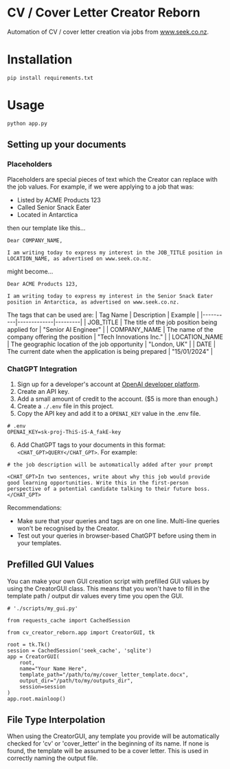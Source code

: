 # CV / Cover Letter Creator Reborn

Automation of CV / cover letter creation via jobs from www.seek.co.nz.

# Installation
`pip install requirements.txt`

# Usage
`python app.py`

## Setting up your documents

### Placeholders

Placeholders are special pieces of text which the Creator can replace with the job values. For example, if we were applying to a job that was:
* Listed by ACME Products 123
* Called Senior Snack Eater
* Located in Antarctica

then our template like this...

```
Dear COMPANY_NAME,

I am writing today to express my interest in the JOB_TITLE position in LOCATION_NAME, as advertised on www.seek.co.nz.
```

might become...

```
Dear ACME Products 123,

I am writing today to express my interest in the Senior Snack Eater position in Antarctica, as advertised on www.seek.co.nz.
```

The tags that can be used are:
| Tag Name | Description | Example |
|----------|-------------|---------|
| JOB_TITLE | The title of the job position being applied for | "Senior AI Engineer" |
| COMPANY_NAME | The name of the company offering the position | "Tech Innovations Inc." |
| LOCATION_NAME | The geographic location of the job opportunity | "London, UK" |
| DATE | The current date when the application is being prepared | "15/01/2024" |

### ChatGPT Integration
1. Sign up for a developer's account at [OpenAI developer platform](https://platform.openai.com).
2. Create an API key.
3. Add a small amount of credit to the account. ($5 is more than enough.)
4. Create a `./.env` file in this project.
5. Copy the API key and add it to a `OPENAI_KEY` value in the .env file.
```
# .env
OPENAI_KEY=sk-proj-ThiS-iS-A_fakE-key
```
6. Add ChatGPT tags to your documents in this format: `<CHAT_GPT>QUERY</CHAT_GPT>`. For example:
```
# the job description will be automatically added after your prompt

<CHAT_GPT>In two sentences, write about why this job would provide good learning opportunities. Write this in the first-person perspective of a potential candidate talking to their future boss.</CHAT_GPT>
```

Recommendations:
* Make sure that your queries and tags are on one line. Multi-line queries won't be recognised by the Creator.
* Test out your queries in browser-based ChatGPT before using them in your templates.

## Prefilled GUI Values

You can make your own GUI creation script with prefilled GUI values by using the CreatorGUI class. This means that you won't have to fill in the template path / output dir values every time you open the GUI.
```
# './scripts/my_gui.py'

from requests_cache import CachedSession

from cv_creator_reborn.app import CreatorGUI, tk

root = tk.Tk()
session = CachedSession('seek_cache', 'sqlite')
app = CreatorGUI(
    root,
    name="Your Name Here",
    template_path="/path/to/my/cover_letter_template.docx",
    output_dir="/path/to/my/outputs_dir",
    session=session
)
app.root.mainloop()
```

## File Type Interpolation
When using the CreatorGUI, any template you provide will be automatically checked for 'cv' or 'cover_letter' in the beginning of its name. If none is found, the template will be assumed to be a cover letter. This is used in correctly naming the output file.

